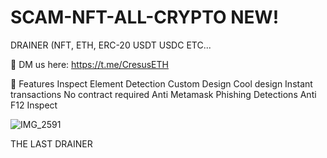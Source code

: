 # SCAM-NFT-ALL-CRYPTO NEW!
DRAINER (NFT, ETH, ERC-20 USDT USDC ETC...

📩 DM us here: https://t.me/CresusETH

💎 Features
 Inspect Element Detection
 Custom Design
 Cool design
 Instant transactions
 No contract required
 Anti Metamask Phishing Detections
 Anti F12 Inspect

![IMG_2591](https://user-images.githubusercontent.com/116323045/199388573-119ebac6-aa22-40cd-b5a5-0672bb7ad8e7.jpg)


THE LAST DRAINER

